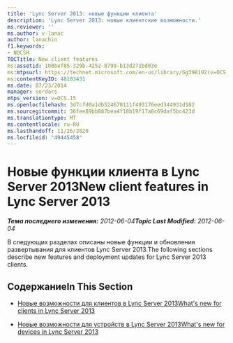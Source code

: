 ```yaml
---
title: 'Lync Server 2013: новые функции клиента'
description: 'Lync Server 2013: новые клиентские возможности.'
ms.reviewer: ''
ms.author: v-lanac
author: lanachin
f1.keywords:
- NOCSH
TOCTitle: New client features
ms:assetid: 108bef85-329b-4252-8790-b13d271bd03e
ms:mtpsurl: https://technet.microsoft.com/en-us/library/Gg398192(v=OCS.15)
ms:contentKeyID: 48183431
ms.date: 07/23/2014
manager: serdars
mtps_version: v=OCS.15
ms.openlocfilehash: 3d7cfd0a1db524678111f493176eed344931d102
ms.sourcegitcommit: 36fee89bb887bea4f18b19f17a8c69daf5bc423d
ms.translationtype: MT
ms.contentlocale: ru-RU
ms.lasthandoff: 11/26/2020
ms.locfileid: "49445458"
---
```

# <a name="new-client-features-in-lync-server-2013"></a><span data-ttu-id="3d9c0-103">Новые функции клиента в Lync Server 2013</span><span class="sxs-lookup"><span data-stu-id="3d9c0-103">New client features in Lync Server 2013</span></span>

<div data-xmlns="http://www.w3.org/1999/xhtml">

<div class="topic" data-xmlns="http://www.w3.org/1999/xhtml" data-msxsl="urn:schemas-microsoft-com:xslt" data-cs="https://msdn.microsoft.com/">

<div data-asp="https://msdn2.microsoft.com/asp">



</div>

<div id="mainSection">

<div id="mainBody"><span data-ttu-id="3d9c0-104">

<span> </span></span><span class="sxs-lookup"><span data-stu-id="3d9c0-104">

<span> </span></span></span>

<span data-ttu-id="3d9c0-105">_**Тема последнего изменения:** 2012-06-04_</span><span class="sxs-lookup"><span data-stu-id="3d9c0-105">_**Topic Last Modified:** 2012-06-04_</span></span>

<span data-ttu-id="3d9c0-106">В следующих разделах описаны новые функции и обновления развертывания для клиентов Lync Server 2013.</span><span class="sxs-lookup"><span data-stu-id="3d9c0-106">The following sections describe new features and deployment updates for Lync Server 2013 clients.</span></span>

<div>

## <a name="in-this-section"></a><span data-ttu-id="3d9c0-107">Содержание</span><span class="sxs-lookup"><span data-stu-id="3d9c0-107">In This Section</span></span>

  - [<span data-ttu-id="3d9c0-108">Новые возможности для клиентов в Lync Server 2013</span><span class="sxs-lookup"><span data-stu-id="3d9c0-108">What's new for clients in Lync Server 2013</span></span>](lync-server-2013-what-s-new-for-clients.md)

  - [<span data-ttu-id="3d9c0-109">Новые возможности для устройств в Lync Server 2013</span><span class="sxs-lookup"><span data-stu-id="3d9c0-109">What's new for devices in Lync Server 2013</span></span>](lync-server-2013-what-s-new-for-devices.md)

<span data-ttu-id="3d9c0-110"></div>

</div>

<span> </span>

</div>

</div>

</span><span class="sxs-lookup"><span data-stu-id="3d9c0-110"></div>

</div>

<span> </span>

</div>

</div>

</span></span></div>

